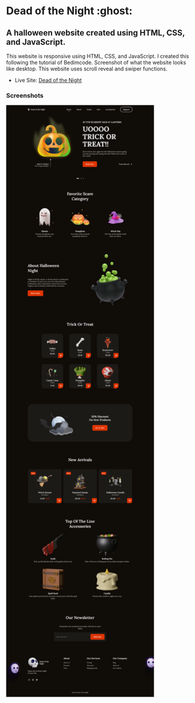 <h1>Dead of the Night :ghost:</h1>

<h2>A halloween website created using HTML, CSS, and JavaScript.</h2>

<p>This website is responsive using HTML, CSS, and JavaScript. I created this following the tutorial of 
Bedimcode. Screenshot of what the website looks like desktop. This website uses scroll reveal and swiper functions.</p>

- Live Site: [Dead of the Night](https://dead-of-the-night.netlify.app/)

### Screenshots

<img src="/screenshot/screenshot.png" width="400">
